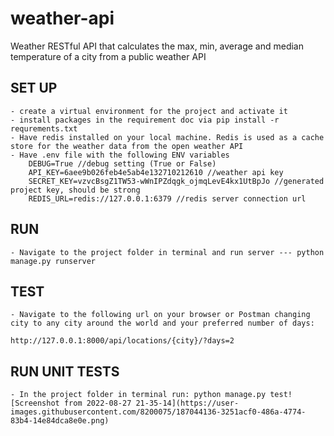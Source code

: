 # weather-api

Weather RESTful API that calculates the max, min, average and median temperature of a city from a public weather API

## SET UP

    - create a virtual environment for the project and activate it
    - install packages in the requirement doc via pip install -r requrements.txt
    - Have redis installed on your local machine. Redis is used as a cache store for the weather data from the open weather API
    - Have .env file with the following ENV variables
        DEBUG=True //debug setting (True or False)
        API_KEY=6aee9b026feb4e5ab4e132710212610 //weather api key
        SECRET_KEY=vzvcBsgZ1TW53-wWnIPZdqgk_ojmqLevE4kx1UtBpJo //generated project key, should be strong
        REDIS_URL=redis://127.0.0.1:6379 //redis server connection url

## RUN

    - Navigate to the project folder in terminal and run server --- python manage.py runserver

## TEST
    - Navigate to the following url on your browser or Postman changing city to any city around the world and your preferred number of days: 
    
    http://127.0.0.1:8000/api/locations/{city}/?days=2

## RUN UNIT TESTS
    - In the project folder in terminal run: python manage.py test![Screenshot from 2022-08-27 21-35-14](https://user-images.githubusercontent.com/8200075/187044136-3251acf0-486a-4774-83b4-14e84dca8e0e.png)
